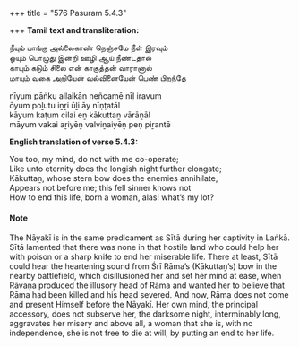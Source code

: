 +++
title = "576 Pasuram 5.4.3"

+++
**Tamil text and transliteration:**

நீயும் பாங்கு அல்லைகாண் நெஞ்சமே நீள் இரவும்  
ஓயும் பொழுது இன்றி ஊழி ஆய் நீண்டதால்  
காயும் கடும் சிலை என் காகுத்தன் வாரானால்  
மாயும் வகை அறியேன் வல்வினையேன் பெண் பிறந்தே

nīyum pāṅku allaikāṇ neñcamē nīḷ iravum  
ōyum poḻutu iṉṟi ūḻi āy nīṇṭatāl  
kāyum kaṭum cilai eṉ kākuttaṉ vārāṉāl  
māyum vakai aṟiyēṉ valviṉaiyēṉ peṇ piṟantē

**English translation of verse 5.4.3:**

You too, my mind, do not with me co-operate;  
Like unto eternity does the longish night further elongate;  
Kākuttaṉ, whose stern bow does the enemies annihilate,  
Appears not before me; this fell sinner knows not  
How to end this life, born a woman, alas! what’s my lot?

#### Note

The Nāyakī is in the same predicament as Sītā during her captivity in Laṅkā. Sītā lamented that there was none in that hostile land who could help her with poison or a sharp knife to end her miserable life. There at least, Sītā could hear the heartening sound from Śrī Rāma’s (Kākuttaṉ’s) bow in the nearby battlefield, which disillusioned her and set her mind at ease, when Rāvaṇa produced the illusory head of Rāma and wanted her to believe that Rāma had been killed and his head severed. And now, Rāma does not come and present Himself before the Nāyakī. Her own mind, the principal accessory, does not subserve her, the darksome night, interminably long, aggravates her misery and above all, a woman that she is, with no independence, she is not free to die at will, by putting an end to her life.


